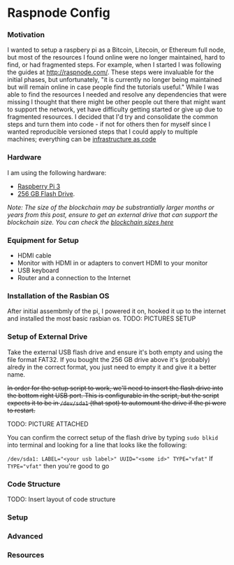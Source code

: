 # Raspnode Config

### Motivation
I wanted to setup a raspbery pi as a Bitcoin, Litecoin, or Ethereum full node, but most of the resources I found online were no longer maintained, hard to find, or had fragmented steps. For example, when I started I was following the guides at http://raspnode.com/. These steps were invaluable for the initial phases, but unfortunately, "it is currently no longer being maintained but will remain online in case people find the tutorials useful." While I was able to find the resources I needed and resolve any dependencies that were missing I thought that there might be other people out there that might want to support the network, yet have difficulty getting started or give up due to fragmented resources. I decided that I'd try and consolidate the common steps and turn them into code - if not for others then for myself since I wanted reproducible versioned steps that I could apply to multiple machines; everything can be [infrastructure as code](https://en.wikipedia.org/wiki/Infrastructure_as_Code) 

### Hardware
I am using the following hardware:

- [Raspberry Pi 3](https://www.amazon.com/CanaKit-Raspberry-Complete-Starter-Kit/dp/B01C6Q2GSY/ref=sr_1_2?ie=UTF8&qid=1518376095&sr=8-2&keywords=canakit)
- [256 GB Flash Drive](https://www.amazon.com/SanDisk-Cruzer-Glide-3-0-256GB/dp/B01JHLJBO8/ref=sr_1_3?s=electronics&ie=UTF8&qid=1518376171&sr=1-3&keywords=256+flash+drive). 

_Note: The size of the blockchain may be substrantially larger months or years from this post, ensure to get an external drive that can support the blockchain size. You can check the [blockchain sizes here](https://bitinfocharts.com/)_

### Equipment for Setup
- HDMI cable
- Monitor with HDMI in or adapters to convert HDMI to your monitor
- USB keyboard
- Router and a connection to the Internet

### Installation of the Rasbian OS
After initial assembmly of the pi, I powered it on, hooked it up to the internet and installed the most basic rasbian os.
TODO: PICTURES SETUP

### Setup of External Drive
Take the external USB flash drive and ensure it's both empty and using the file format FAT32. If you bought the 256 GB drive above it's (probably) alredy in the correct format, you just need to empty it and give it a better name.

~~In order for the setup script to work, we'll need to insert the flash drive into the bottom right USB port. This is configurable in the script, but the script expects it to be in `/dev/sda1` (that spot) to automount the drive if the pi were to restart.~~

TODO: PICTURE ATTACHED

You can confirm the correct setup of the flash drive by typing `sudo blkid` into terminal and looking for a line that looks like the following:

`/dev/sda1: LABEL="<your usb label>" UUID="<some id>" TYPE="vfat"`
If `TYPE="vfat"` then you're good to go

### Code Structure

TODO: Insert layout of code structure 

### Setup

### Advanced

### Resources

